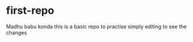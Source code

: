# first-repo
Madhu babu konda 
 this is a basic repo to practise 
simply editing to see the changes
